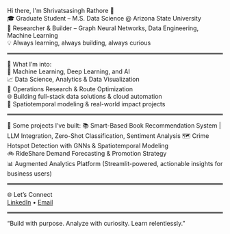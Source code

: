 Hi there, I'm Shrivatsasingh Rathore 👋  
🎓 Graduate Student – M.S. Data Science @ Arizona State University  
🔬 Researcher & Builder – Graph Neural Networks, Data Engineering, Machine Learning  
💡 Always learning, always building, always curious

<hr style="height:4px;border-width:0;color:#666;background-color:#666;">

🧠 What I’m into:  
🤖 Machine Learning, Deep Learning, and AI  
📈 Data Science, Analytics & Data Visualization  
🚚 Operations Research & Route Optimization  
🌐 Building full-stack data solutions & cloud automation  
🔬 Spatiotemporal modeling & real-world impact projects

<hr style="height:4px;border-width:0;color:#666;background-color:#666;">

🔧 Some projects I’ve built: 
📚 Smart-Based Book Recommendation System | LLM Integration, Zero-Shot Classification, Sentiment Analysis
🗺️ Crime Hotspot Detection with GNNs & Spatiotemporal Modeling  
🚲 RideShare Demand Forecasting & Promotion Strategy   
📊 Augmented Analytics Platform (Streamlit-powered, actionable insights for business users)

<hr style="height:4px;border-width:0;color:#666;background-color:#666;">

🌐 Let’s Connect  
[LinkedIn](https://www.linkedin.com/in/shrivatsasingh-rathore/) • [Email](mailto:srathor9@asu.edu)

<hr style="height:4px;border-width:0;color:#666;background-color:#666;">

“Build with purpose. Analyze with curiosity. Learn relentlessly.”
